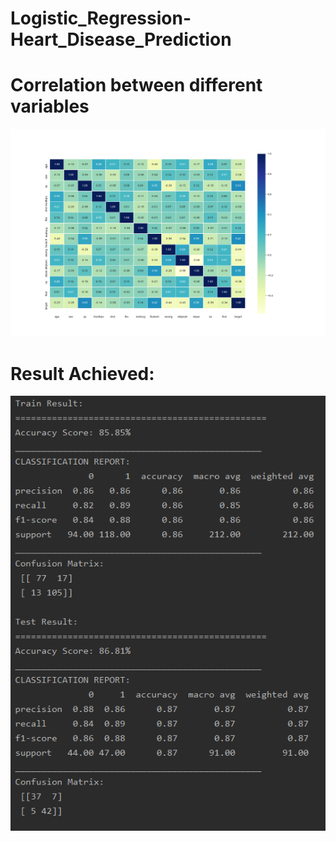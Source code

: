 # Logistic_Regression-Heart_Disease_Prediction


# Correlation between different variables
![Heatmap](https://github.com/srikanthv0610/Logistic_Regression-Heart_Disease_Prediction/blob/main/Plots/Figure_5.png)


# Result Achieved:
![Model Performance](https://github.com/srikanthv0610/Logistic_Regression-Heart_Disease_Prediction/blob/main/Plots/Performance%20Result.PNG)
